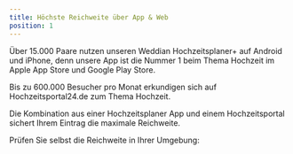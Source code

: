 ```yaml
---
title: Höchste Reichweite über App & Web
position: 1
---
```


Über 15.000 Paare nutzen unseren Weddian Hochzeitsplaner+ auf Android und iPhone, denn unsere App ist die Nummer 1 beim Thema Hochzeit im Apple App Store und Google Play Store.

Bis zu 600.000 Besucher pro Monat erkundigen sich auf Hochzeitsportal24.de zum Thema Hochzeit.

Die Kombination aus einer Hochzeitsplaner App und einem Hochzeitsportal sichert Ihrem Eintrag die maximale Reichweite.

Prüfen Sie selbst die Reichweite in Ihrer Umgebung: